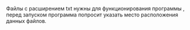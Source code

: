 Файлы с расширением txt нужны для функционирования программы , перед запуском программа попросит указать место расположения данных файлов.
